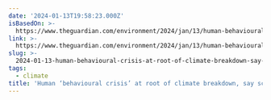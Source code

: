 ```yaml
---
date: '2024-01-13T19:58:23.000Z'
isBasedOn: >-
  https://www.theguardian.com/environment/2024/jan/13/human-behavioural-crisis-at-root-of-climate-breakdown-say-scientists?CMP=Share_AndroidApp_Other
link: >-
  https://www.theguardian.com/environment/2024/jan/13/human-behavioural-crisis-at-root-of-climate-breakdown-say-scientists?CMP=Share_AndroidApp_Other
slug: >-
  2024-01-13-human-behavioural-crisis-at-root-of-climate-breakdown-say-scientists
tags:
  - climate
title: 'Human ‘behavioural crisis’ at root of climate breakdown, say scientists'
---
```


